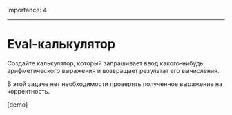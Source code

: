 importance: 4

---

# Eval-калькулятор

Создайте калькулятор, который запрашивает ввод какого-нибудь арифметического выражения и возвращает результат его вычисления.

В этой задаче нет необходимости проверять полученное выражение на корректность.

[demo]
